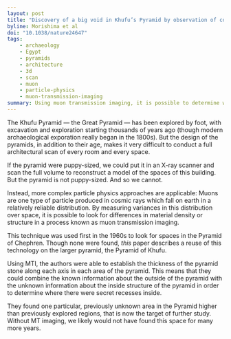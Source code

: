 ```yaml
---
layout: post
title: "Discovery of a big void in Khufu’s Pyramid by observation of cosmic-ray muons"
byline: Morishima et al
doi: "10.1038/nature24647"
tags:
    - archaeology
    - Egypt
    - pyramids
    - architecture
    - 3d
    - scan
    - muon
    - particle-physics
    - muon-transmission-imaging
summary: Using muon transmission imaging, it is possible to determine where there are spaces inside the Great Pyramid in Giza.
---
```


The Khufu Pyramid — the Great Pyramid — has been explored by foot, with excavation and exploration starting thousands of years ago (though modern archaeological exporation really began in the 1800s). But the design of the pyramids, in addition to their age, makes it very difficult to conduct a full architectural scan of every room and every space.

If the pyramid were puppy-sized, we could put it in an X-ray scanner and scan the full volume to reconstruct a model of the spaces of this building. But the pyramid is not puppy-sized. And so we cannot.

Instead, more complex particle physics approaches are applicable: Muons are one type of particle produced in cosmic rays which fall on earth in a relatively reliable distribution. By measuring variances in this distribution over space, it is possible to look for differences in material density or structure in a process known as muon transmission imaging.

This technique was used first in the 1960s to look for spaces in the Pyramid of Chephren. Though none were found, _this_ paper describes a reuse of this technology on the larger pyramid, the Pyramid of Khufu.

Using MTI, the authors were able to establish the thickness of the pyramid stone along each axis in each area of the pyramid. This means that they could combine the known information about the outside of the pyramid with the unknown information about the inside structure of the pyramid in order to determine where there were secret recesses inside.

They found one particular, previously unknown area in the Pyramid higher than previously explored regions, that is now the target of further study. Without MT imaging, we likely would not have found this space for many more years.

